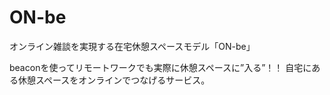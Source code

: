 # ON-be
オンライン雑談を実現する在宅休憩スペースモデル「ON-be」

beaconを使ってリモートワークでも実際に休憩スペースに”入る”！！
自宅にある休憩スペースをオンラインでつなげるサービス。

